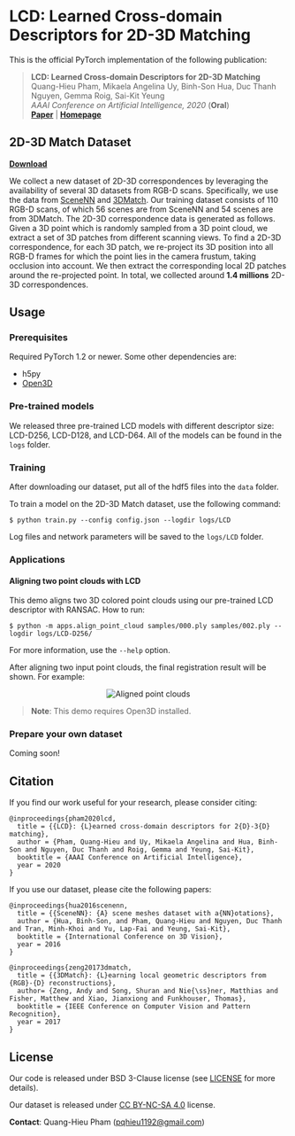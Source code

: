 # LCD: Learned Cross-domain Descriptors for 2D-3D Matching

This is the official PyTorch implementation of the following publication:

> **LCD: Learned Cross-domain Descriptors for 2D-3D Matching**<br/>
> Quang-Hieu Pham, Mikaela Angelina Uy, Binh-Son Hua, Duc Thanh Nguyen, Gemma Roig, Sai-Kit Yeung<br/>
> *AAAI Conference on Artificial Intelligence, 2020* (**Oral**)<br/>
> [**Paper**](https://arxiv.org/pdf/1911.09326.pdf) | [**Homepage**](https://hkust-vgd.github.io/lcd/)

## 2D-3D Match Dataset
[**Download**](http://103.24.77.34:8080/2d3dmatch/)

We collect a new dataset of 2D-3D correspondences by leveraging the
availability of several 3D datasets from RGB-D scans. Specifically, we use the
data from [SceneNN](http://scenenn.net/) and [3DMatch](http://3dmatch.cs.princeton.edu/).
Our training dataset consists of 110 RGB-D scans, of which 56 scenes are from
SceneNN and 54 scenes are from 3DMatch.  The 2D-3D correspondence data is
generated as follows. Given a 3D point which is randomly sampled from a 3D
point cloud, we extract a set of 3D patches from different scanning views.  To
find a 2D-3D correspondence, for each 3D patch, we re-project its 3D position
into all RGB-D frames for which the point lies in the camera frustum, taking
occlusion into account. We then extract the corresponding local 2D patches
around the re-projected point. In total, we collected around **1.4 millions**
2D-3D correspondences.

## Usage
### Prerequisites
Required PyTorch 1.2 or newer. Some other dependencies are:
- h5py
- [Open3D](http://www.open3d.org/)

### Pre-trained models
We released three pre-trained LCD models with different descriptor size: LCD-D256, LCD-D128, and LCD-D64.
All of the models can be found in the `logs` folder.

### Training
After downloading our dataset, put all of the hdf5 files into the `data` folder.

To train a model on the 2D-3D Match dataset, use the following command:

    $ python train.py --config config.json --logdir logs/LCD

Log files and network parameters will be saved to the `logs/LCD` folder.

### Applications
#### Aligning two point clouds with LCD
This demo aligns two 3D colored point clouds using our pre-trained LCD descriptor with RANSAC.
How to run:

    $ python -m apps.align_point_cloud samples/000.ply samples/002.ply --logdir logs/LCD-D256/

For more information, use the `--help` option.

After aligning two input point clouds, the final registration result will be shown. For example:

<p align="center">
  <img src="https://github.com/hkust-vgd/lcd/blob/master/assets/aligned.png?raw=true" alt="Aligned point clouds"/>
</p>

> **Note**: This demo requires Open3D installed.

### Prepare your own dataset
Coming soon!

## Citation
If you find our work useful for your research, please consider citing:

    @inproceedings{pham2020lcd,
      title = {{LCD}: {L}earned cross-domain descriptors for 2{D}-3{D} matching},
      author = {Pham, Quang-Hieu and Uy, Mikaela Angelina and Hua, Binh-Son and Nguyen, Duc Thanh and Roig, Gemma and Yeung, Sai-Kit},
      booktitle = {AAAI Conference on Artificial Intelligence},
      year = 2020
    }

If you use our dataset, please cite the following papers:

    @inproceedings{hua2016scenenn,
      title = {{SceneNN}: {A} scene meshes dataset with a{NN}otations},
      author = {Hua, Binh-Son, and Pham, Quang-Hieu and Nguyen, Duc Thanh and Tran, Minh-Khoi and Yu, Lap-Fai and Yeung, Sai-Kit},
      booktitle = {International Conference on 3D Vision},
      year = 2016
    }
    
    @inproceedings{zeng20173dmatch,
      title = {{3DMatch}: {L}earning local geometric descriptors from {RGB}-{D} reconstructions},
      author= {Zeng, Andy and Song, Shuran and Nie{\ss}ner, Matthias and Fisher, Matthew and Xiao, Jianxiong and Funkhouser, Thomas},
      booktitle = {IEEE Conference on Computer Vision and Pattern Recognition},
      year = 2017
    }

## License
Our code is released under BSD 3-Clause license (see [LICENSE](LICENSE) for more details).

Our dataset is released under [CC BY-NC-SA 4.0](https://creativecommons.org/licenses/by-nc-sa/4.0/) license.

**Contact**: Quang-Hieu Pham (pqhieu1192@gmail.com)
